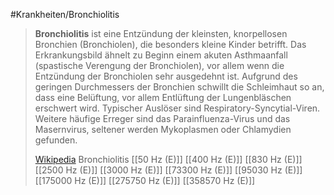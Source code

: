 #Krankheiten/Bronchiolitis
> **Bronchiolitis** ist eine Entzündung der kleinsten, knorpellosen Bronchien (Bronchiolen), die besonders kleine Kinder betrifft. Das Erkrankungsbild ähnelt zu Beginn einem akuten Asthmaanfall (spastische Verengung der Bronchiolen), vor allem wenn die Entzündung der Bronchiolen sehr ausgedehnt ist. Aufgrund des geringen Durchmessers der Bronchien schwillt die Schleimhaut so an, dass eine Belüftung, vor allem Entlüftung der Lungenbläschen erschwert wird. Typischer Auslöser sind Respiratory-Syncytial-Viren. Weitere häufige Erreger sind das Parainfluenza-Virus und das Masernvirus, seltener werden Mykoplasmen oder Chlamydien gefunden.
>
> [Wikipedia](https://de.wikipedia.org/wiki/Akute%20Bronchiolitis)
Bronchiolitis
[[50 Hz (E)]]
[[400 Hz (E)]]
[[830 Hz (E)]]
[[2500 Hz (E)]]
[[3000 Hz (E)]]
[[73300 Hz (E)]]
[[95030 Hz (E)]]
[[175000 Hz (E)]]
[[275750 Hz (E)]]
[[358570 Hz (E)]]